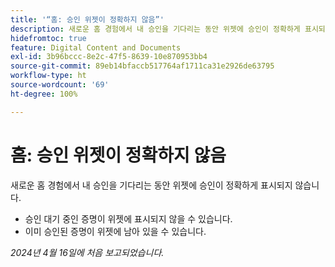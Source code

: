 ```yaml
---
title: '“홈: 승인 위젯이 정확하지 않음”'
description: 새로운 홈 경험에서 내 승인을 기다리는 동안 위젯에 승인이 정확하게 표시되지 않습니다.
hidefromtoc: true
feature: Digital Content and Documents
exl-id: 3b96bccc-8e2c-47f5-8639-10e870953bb4
source-git-commit: 89eb14bfaccb517764af1711ca31e2926de63795
workflow-type: ht
source-wordcount: '69'
ht-degree: 100%

---
```


# 홈: 승인 위젯이 정확하지 않음

<!--

>[!NOTE]
>
>This issue was fixed on May 2, 2024.

 WF, WFP-->

새로운 홈 경험에서 내 승인을 기다리는 동안 위젯에 승인이 정확하게 표시되지 않습니다.

* 승인 대기 중인 증명이 위젯에 표시되지 않을 수 있습니다.
* 이미 승인된 증명이 위젯에 남아 있을 수 있습니다.

_2024년 4월 16일에 처음 보고되었습니다._
